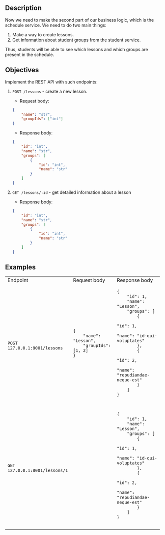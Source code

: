 ## Description

Now we need to make the second part of our business logic, which is the schedule service. We need to do two main things:

1. Make a way to create lessons.
2. Get information about student groups from the student service.

Thus, students will be able to see which lessons and which groups are present in the schedule.

## Objectives

Implement the REST API with such endpoints:

1. `POST /lessons` - create a new lesson.
    - Request body:
    ```json
    {
        "name": "str",
        "groupIds": ["int"]
    }
    ```
    - Response body:
    ```json
    {
        "id": "int",
        "name": "str",
        "groups": [
            {
                "id": "int",
                "name": "str"
            }
        ]
    }
    ```

2. `GET /lessons/:id` - get detailed information about a lesson
    - Response body:
    ```json
    {
        "id": "int",
        "name": "str",
        "groups": [
            {
                "id": "int",
                "name": "str"
            }
        ]
    }
    ```

## Examples

<table>
	<tbody>
		<tr>
			<td>Endpoint</td>
			<td>Request body</td>
			<td>Response body</td>
		</tr>
		<tr>
			<td><code>POST 127.0.0.1:8001/lessons</code></td>
			<td>
				<pre>
<code class="language-json">{
    "name": "Lesson", 
    "groupIds": [1, 2]
}</code>
				</pre>
			</td>
			<td>
				<pre>
<code class="language-json">{
    "id": 1, 
    "name": "Lesson", 
    "groups": [ 
        { 
            "id": 1, 
            "name": "id-qui-voluptates" 
        }, 
        { 
            "id": 2, 
            "name": "repudiandae-neque-est" 
        } 
    ] 
}</code>
				</pre>
			</td>
		</tr>
		<tr>
			<td><code>GET 127.0.0.1:8001/lessons/1</code></td>
			<td> </td>
			<td>
				<pre>
<code class="language-json">{
    "id": 1, 
    "name": "Lesson", 
    "groups": [ 
        { 
            "id": 1, 
            "name": "id-qui-voluptates" 
        }, 
        { 
            "id": 2, 
            "name": "repudiandae-neque-est" 
        } 
    ] 
}</code>
				</pre>
			</td>
		</tr>
	</tbody>
</table>
